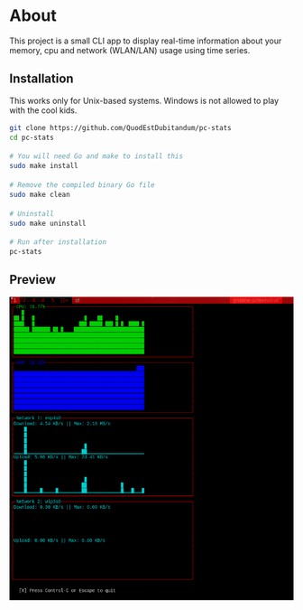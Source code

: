 # About

This project is a small CLI app to display real-time information about your memory, cpu and network (WLAN/LAN) usage using time series.

## Installation

This works only for Unix-based systems. Windows is not allowed to play with the cool kids.
```bash
git clone https://github.com/QuodEstDubitandum/pc-stats
cd pc-stats

# You will need Go and make to install this
sudo make install

# Remove the compiled binary Go file
sudo make clean

# Uninstall 
sudo make uninstall

# Run after installation
pc-stats
```

## Preview

![Example CLI image](./preview.png)